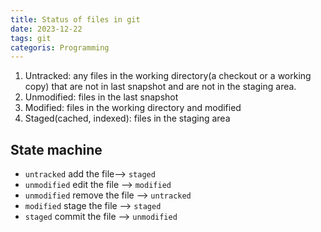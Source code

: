 ```yaml
---
title: Status of files in git
date: 2023-12-22
tags: git
categoris: Programming
---
```


1.  Untracked: any files  in the working directory(a checkout or a working copy) that are not in last snapshot and are not in the staging area.
2. Unmodified: files in the last snapshot
3. Modified: files in the working directory and modified
4. Staged(cached, indexed): files in the staging area

## State machine

- `untracked`   add the file--> `staged`
- `unmodified`  edit the file --> `modified`
- `unmodified` remove the file --> `untracked`
- `modified` stage the file --> `staged`
- `staged` commit the file --> `unmodified`
